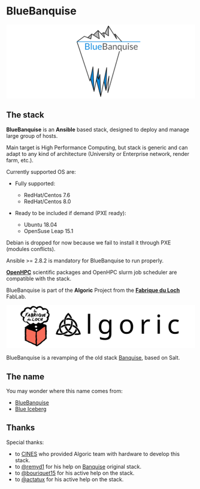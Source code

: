 # BlueBanquise
![BlueBanquise Logo](resources/pictures/BlueBanquise_logo_large.svg)

## The stack

**BlueBanquise** is an **Ansible** based stack, designed to deploy and manage large group of hosts.

Main target is High Performance Computing, but stack is generic and can adapt to any kind of architecture (University or Enterprise network, render farm, etc.).

Currently supported OS are:

* Fully supported:
  * RedHat/Centos 7.6
  * RedHat/Centos 8.0

* Ready to be included if demand (PXE ready):
  * Ubuntu 18.04
  * OpenSuse Leap 15.1

Debian is dropped for now because we fail to install it through PXE (modules conflicts).

Ansible >= 2.8.2 is mandatory for BlueBanquise to run properly.

**[OpenHPC](https://openhpc.community/downloads/)** scientific packages and OpenHPC slurm job scheduler are compatible with the stack.

BlueBanquise is part of the **Algoric** Project from the [**Fabrique du Loch**](https://www.lafabriqueduloch.org/fr/accueil/) FabLab.

![BlueBanquise Logo](resources/pictures/FabriqueDuLochAlgoric_logo_large.svg)

BlueBanquise is a revamping of the old stack [Banquise](https://github.com/oxedions/banquise), based on Salt.

## The name

You may wonder where this name comes from:

* [BlueBanquise](https://en.wikipedia.org/wiki/File:Blue_iceberg_in_the_Ilulissat_icefjord.jpg)
* [Blue Iceberg](https://en.wikipedia.org/wiki/Blue_iceberg)

## Thanks

Special thanks:

* to [CINES](https://www.cines.fr/en/) who provided Algoric team with hardware to develop this stack.
* to [@remyd1](https://github.com/remyd1) for his help on [Banquise](https://github.com/oxedions/banquise) original stack.
* to [@bouriquet15](https://github.com/bouriquet15) for his active help on the stack.
* to [@actatux](https://github.com/actatux) for his active help on the stack.
